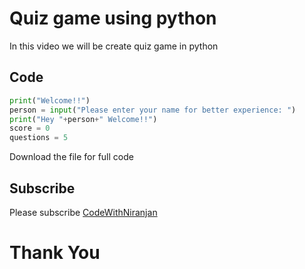 # Quiz game using python

In this video we will be create quiz game in python

## Code

```python
print("Welcome!!")
person = input("Please enter your name for better experience: ")
print("Hey "+person+" Welcome!!")
score = 0
questions = 5
```

Download the file for full code

## Subscribe
Please subscribe [CodeWithNiranjan](https://youtube.com/channel/UCzfQyi4_E-lS9ps3fVb0jlA)

<h1>Thank You</h1>
